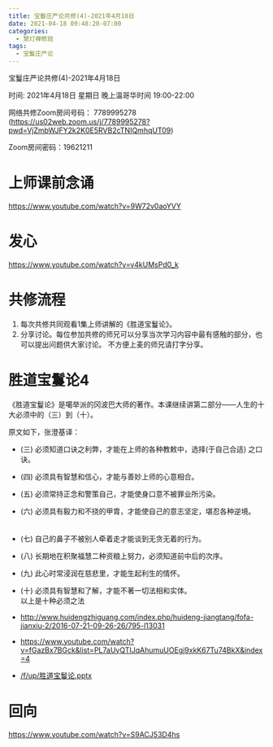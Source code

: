 ```yaml
---
title: 宝鬘庄严论共修(4)-2021年4月18日
date: 2021-04-18 09:48:20-07:00
categories:
  - 慧灯禅修班
tags:
  - 宝鬘庄严论
---
```

宝鬘庄严论共修(4)-2021年4月18日 

时间: 2021年4月18日 星期日 晚上温哥华时间 19:00-22:00  

网络共修Zoom房间号码： 7789995278 (<https://us02web.zoom.us/j/7789995278?pwd=VjZmbWJFY2k2K0E5RVB2cTNIQmhqUT09>)

Zoom房间密码：19621211

# 上师课前念诵

<https://www.youtube.com/watch?v=9W72v0aoYVY>

# 发心

<https://www.youtube.com/watch?v=v4kUMsPd0_k>

# 共修流程  

1. 每次共修共同观看1集上师讲解的《胜道宝鬘论》。
2. 分享讨论。每位参加共修的师兄可以分享当次学习内容中最有感触的部分，也可以提出问题供大家讨论。
不方便上麦的师兄请打字分享。

# 胜道宝鬘论4 　

《胜道宝鬘论》是噶举派的冈波巴大师的著作。本课继续讲第二部分——人生的十大必须中的（三）到（十）。

原文如下，张澄基译： 　　 
- (三) 必须知道口诀之利弊，才能在上师的各种教敕中，选择(于自己合适) 之口诀。 　　
- (四) 必须具有智慧和信心，才能与善妙上师的心意相合。 　　
- (五) 必须常持正念和警策自己，才能使身口意不被罪业所污染。 　　
- (六) 必须具有毅力和不挠的甲胄，才能使自己的意志坚定，堪忍各种逆境。 　　
- (七) 自己的鼻子不被别人牵着走才能谈到无贪无着的行为。 　　
- (八) 长期地在积聚福慧二种资粮上努力，必须知道前中后的次序。 　　
- (九) 此心时常浸润在慈悲里，才能生起利生的情怀。 　　
- (十) 必须具有智慧和了解，才能不著一切法相和实体。 　　  
以上是十种必须之法

- <http://www.huidengzhiguang.com/index.php/huideng-jiangtang/fofa-jianxiu-2/2016-07-21-09-26-26/795-l13031>
- <https://www.youtube.com/watch?v=fGazBx7BGck&list=PL7aUyQTIJqAhumuUOEgj9xkK67Tu74BkX&index=4>

- [/f/up/胜道宝鬘论.pptx](https://s3.ca-central-1.wasabisys.com/hddata/f.huidengchanxiu.net/hdv/f/up/胜道宝鬘论.pptx)

# 回向 

<https://www.youtube.com/watch?v=S9ACJ53D4hs>